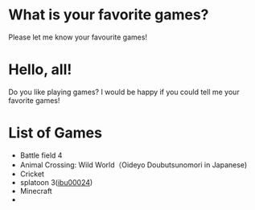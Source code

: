 # What is your favorite games?
Please let me know your favourite games!

# Hello, all!
Do you like playing games? I would be happy if you could tell me your favorite games!

# List of Games
- Battle field 4
- Animal Crossing: Wild World（Oideyo Doubutsunomori in Japanese)
- Cricket
- splatoon 3([ibu00024](https://github.com/ibu00024/AttractingContributors))
- Minecraft
- 
